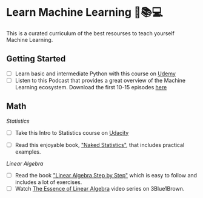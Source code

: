 # Learn Machine Learning 🤖📚💻
This is a curated curriculum of the best resourses to teach yourself Machine Learning.

## Getting Started
- [ ] Learn basic and intermediate Python with this course on [Udemy](https://www.udemy.com/the-modern-python3-bootcamp) 
- [ ] Listen to this Podcast that provides a great overview of the Machine Learning ecosystem. Download the first 10-15 episodes [here](http://ocdevel.com/mlg)

## Math 
*Statistics*
- [ ] Take this Intro to Statistics course on [Udacity](https://www.udacity.com/course/intro-to-statistics--st101)
- [ ] Read this enjoyable book, ["Naked Statistics"](https://www.amazon.com/Naked-Statistics-Stripping-Dread-Data-ebook/dp/B007Q6XLF2), that includes practical examples.


*Linear Algebra*
- [ ] Read the book ["Linear Algebra Step by Step"](https://www.amazon.com/Linear-Algebra-Step-Kuldeep-Singh/dp/0199654441/ref=sr_1_2?s=books&ie=UTF8&qid=1540193736&sr=1-2&keywords=linear+algebra+step+by+step) which is easy to follow and includes a lot of exercises.
- [ ] Watch [The Essence of Linear Algebra](https://www.youtube.com/playlist?list=PLZHQObOWTQDPD3MizzM2xVFitgF8hE_ab) video series on 3Blue1Brown.
